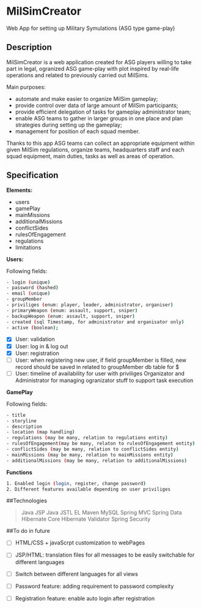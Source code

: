 # MilSimCreator
Web App for setting up Military Symulations (ASG type game-play)

## Description
MilSimCreator is a web application created for ASG players willing to take part in legal, ogranized ASG game-play with plot
inspired by real-life operations and related to previously carried out MilSims.

Main purposes:
- automate and make easier to organize MilSim gameplay;
- provide control over data of large amount of MilSim participants;
- provide efficient delegation of tasks for gameplay administrator team;
- enable ASG teams to gather in larger groups in one place and plan strategies during setting up the gameplay;
- management for position of each squad member.

Thanks to this app ASG teams can collect an appropriate equipment within given MilSim regulations,
organize teams, headquarters staff and each squad equipment, main duties, tasks as well as areas of operation.

## Specification
**Elements:**
- users
- gamePlay
- mainMissions
- additionalMissions
- conflictSides
- rulesOfEngagement
- regulations
- limitations

**Users:**

Following fields:
```bash
- login (unique)
- password (hashed)
- email (unique)
- groupMember
- priviliges (enum: player, leader, administrator, organiser)
- primaryWeapon (enum: assault, support, sniper)
- backupWeapon (enum: assault, support, sniper)
- created (sql Timestamp, for administrator and organisator only)
- active (boolean);
```
- [x] User: validation
- [x] User: log in & log out
- [x] User: registration
- [ ] User: when registering new user, if field groupMember is filled, new record should be saved in related to groupMember db table for $
- [ ] User: timeline of availability for user with priviliges Organizator and Administrator for managing ogranizator stuff to support task execution

**GamePlay**

Following fields:
```bash
- title
- storyline
- description
- location (map handling)
- regulations (may be many, relation to regulations entity)
- rulesOfEngagement(may be many, relaton to rulesOfEngagement entity)
- conflictSides (may be many, relation to conflictSides entity)
- mainMissions (may be many, relation to mainMissions entity)
- additionalMissions (may be many, relation to additionalMissions)
```

**Functions**
```bash
1. Enabled login (login, register, change password)
2. Different features available depending on user priviliges
```

##Technologies

> Java JSP
> Java JSTL
> EL
> Maven
> MySQL
> Spring MVC
> Spring Data
> Hibernate Core
> Hibernate Validator
> Spring Security

##To do in future

- [ ] HTML/CSS + javaScrpt customization to webPages
- [ ] JSP/HTML: translation files for all messages to be easily switchable for different languages
- [ ] Switch between different languages for all views
- [ ] Password feature: adding requirement to password complexity
- [ ] Registration feature: enable auto login after registration

